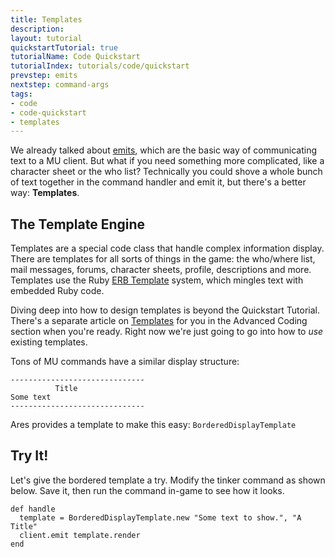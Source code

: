```yaml
---
title: Templates
description:
layout: tutorial
quickstartTutorial: true
tutorialName: Code Quickstart
tutorialIndex: tutorials/code/quickstart
prevstep: emits
nextstep: command-args
tags: 
- code
- code-quickstart
- templates
---
```


We already talked about [emits](/tutorials/code/quickstart/emits), which are the basic way of communicating text to a MU client.  But what if you need something more complicated, like a character sheet or the who list?   Technically you could shove a whole bunch of text together in the command handler and emit it, but there's a better way: **Templates**.

## The Template Engine

Templates are a special code class that handle complex information display.  There are templates for all sorts of things in the game:  the who/where list, mail messages, forums, character sheets, profile, descriptions and more.  Templates use the Ruby [ERB Template](http://www.stuartellis.name/articles/erb/) system, which mingles text with embedded Ruby code.

Diving deep into how to design templates is beyond the Quickstart Tutorial.  There's a separate article on [Templates](/tutorials/code/templates) for you in the Advanced Coding section when you're ready.  Right now we're just going to go into how to _use_ existing templates.

Tons of MU commands have a similar display structure:

    ------------------------------
              Title
    Some text
    ------------------------------

Ares provides a template to make this easy:  `BorderedDisplayTemplate`  

## Try It!

Let's give the bordered template a try.  Modify the tinker command as shown below.  Save it, then run the command in-game to see how it looks.

    def handle
      template = BorderedDisplayTemplate.new "Some text to show.", "A Title"
      client.emit template.render
    end